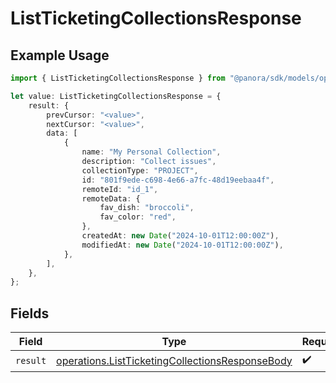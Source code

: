 # ListTicketingCollectionsResponse

## Example Usage

```typescript
import { ListTicketingCollectionsResponse } from "@panora/sdk/models/operations";

let value: ListTicketingCollectionsResponse = {
    result: {
        prevCursor: "<value>",
        nextCursor: "<value>",
        data: [
            {
                name: "My Personal Collection",
                description: "Collect issues",
                collectionType: "PROJECT",
                id: "801f9ede-c698-4e66-a7fc-48d19eebaa4f",
                remoteId: "id_1",
                remoteData: {
                    fav_dish: "broccoli",
                    fav_color: "red",
                },
                createdAt: new Date("2024-10-01T12:00:00Z"),
                modifiedAt: new Date("2024-10-01T12:00:00Z"),
            },
        ],
    },
};
```

## Fields

| Field                                                                                                              | Type                                                                                                               | Required                                                                                                           | Description                                                                                                        |
| ------------------------------------------------------------------------------------------------------------------ | ------------------------------------------------------------------------------------------------------------------ | ------------------------------------------------------------------------------------------------------------------ | ------------------------------------------------------------------------------------------------------------------ |
| `result`                                                                                                           | [operations.ListTicketingCollectionsResponseBody](../../models/operations/listticketingcollectionsresponsebody.md) | :heavy_check_mark:                                                                                                 | N/A                                                                                                                |